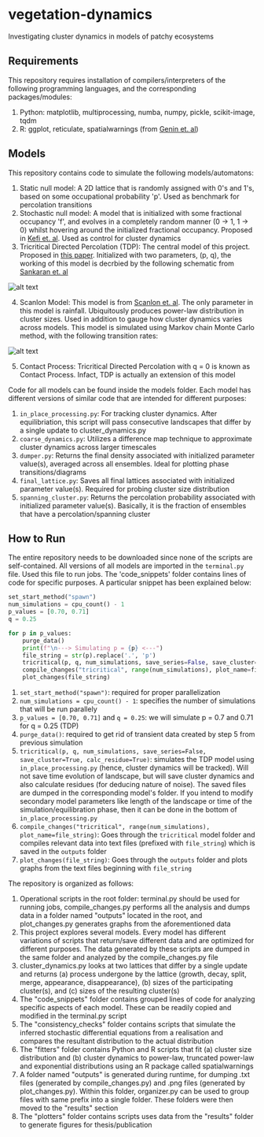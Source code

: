 # vegetation-dynamics
Investigating cluster dynamics in models of patchy ecosystems

## Requirements

This repository requires installation of compilers/interpreters of the following programming languages, and the corresponding packages/modules:

1) Python: matplotlib, multiprocessing, numba, numpy, pickle, scikit-image, tqdm
2) R: ggplot, reticulate, spatialwarnings (from [Genin et. al](https://besjournals.onlinelibrary.wiley.com/doi/10.1111/2041-210X.13058))

## Models

This repository contains code to simulate the following models/automatons:
1) Static null model: A 2D lattice that is randomly assigned with 0's and 1's, based on some occupational probability 'p'. Used as benchmark for percolation transitions
2) Stochastic null model: A model that is initialized with some fractional occupancy 'f', and evolves in a completely random manner (0 -> 1, 1 -> 0) whilst hovering around the initialized fractional occupancy. Proposed in [Kefi et. al](https://onlinelibrary.wiley.com/doi/full/10.1111/j.1461-0248.2010.01553.x). Used as control for cluster dynamics
3) Tricritical Directed Percolation (TDP): The central model of this project. Proposed in [this paper](https://arxiv.org/abs/cond-mat/0608339). Initialized with two parameters, (p, q), the working of this model is decrbied by the following schematic from [Sankaran et. al](https://besjournals.onlinelibrary.wiley.com/doi/full/10.1111/2041-210X.13304)

![alt text](https://i.ibb.co/k95q8tF/tdp-schematic.png)

4) Scanlon Model: This model is from [Scanlon et. al](https://www.nature.com/articles/nature06060). The only parameter in this model is rainfall. Ubiquitously produces power-law distribution in cluster sizes. Used in addition to gauge how cluster dynamics varies across models. This model is simulated using Markov chain Monte Carlo method, with the following transition rates:

![alt text](https://i.ibb.co/vBR8qps/scanlon-equations.png)

5) Contact Process: Tricritical Directed Percolation with q = 0 is known as Contact Process. Infact, TDP is actually an extension of this model

Code for all models can be found inside the models folder. Each model has different versions of similar code that are intended for different purposes:

1) `in_place_processing.py`: For tracking cluster dynamics. After equilibriation, this script will pass consecutive landscapes that differ by a single update to cluster_dynamics.py
2) `coarse_dynamics.py`: Utilizes a difference map technique to approximate cluster dynamics across larger timescales
3) `dumper.py`: Returns the final density associated with initialized parameter value(s), averaged across all ensembles. Ideal for plotting phase transitions/diagrams
4) `final_lattice.py`: Saves all final lattices associated with initialized parameter value(s). Required for probing cluster size distribution
5) `spanning_cluster.py`: Returns the percolation probability associated with initialized parameter value(s). Basically, it is the fraction of ensembles that have a percolation/spanning cluster

## How to Run

The entire repository needs to be downloaded since none of the scripts are self-contained. All versions of all models are imported in the `terminal.py` file. Used this file to run jobs. The 'code_snippets' folder contains lines of code for specific purposes. A particular snippet has been explained below:

```python
set_start_method("spawn")
num_simulations = cpu_count() - 1
p_values = [0.70, 0.71]
q = 0.25

for p in p_values:
    purge_data()
    print(f"\n---> Simulating p = {p} <---")
    file_string = str(p).replace('.', 'p')
    tricritical(p, q, num_simulations, save_series=False, save_cluster=True, calc_residue=True)
    compile_changes("tricritical", range(num_simulations), plot_name=file_string)
    plot_changes(file_string)
```

1) `set_start_method("spawn")`: required for proper parallelization
2) `num_simulations = cpu_count() - 1`: specifies the number of simulations that will be run parallely
3) `p_values = [0.70, 0.71]` and `q = 0.25`: we will simulate p = 0.7 and 0.71 for q = 0.25 (TDP)
4) `purge_data()`: required to get rid of transient data created by step 5 from previous simulation
5) `tricritical(p, q, num_simulations, save_series=False, save_cluster=True, calc_residue=True)`: simulates the TDP model using `in_place_processing.py` (hence, cluster dynamics will be tracked). Will not save time evolution of landscape, but will save cluster dynamics and also calculate residues (for deducing nature of noise). The saved files are dumped in the corresponding model's folder. If you intend to modify secondary model parameters like length of the landscape or time of the simulation/equilibration phase, then it can be done in the bottom of `in_place_processing.py`
6) `compile_changes("tricritical", range(num_simulations), plot_name=file_string)`: Goes through the `tricritical` model folder and compiles relevant data into text files (prefixed with `file_string`) which is saved in the `outputs` folder
7) `plot_changes(file_string)`: Goes through the `outputs` folder and plots graphs from the text files beginning with `file_string`

The repository is organized as follows:

1) Operational scripts in the root folder: terminal.py should be used for running jobs, compile_changes.py performs all the analysis and dumps data in a folder named "outputs" located in the root, and plot_changes.py generates graphs from the aforementioned data
2) This project explores several models.  Every model has different variations of scripts that return/save different data and are optimized for different purposes. The data generated by these scripts are dumped in the same folder and analyzed by the compile_changes.py file
3) cluster_dynamics.py looks at two lattices that differ by a single update and returns (a) process undergone by the lattice (growth, decay, split, merge, appearance, disappearance), (b) sizes of the participating cluster(s), and (c) sizes of the resulting cluster(s)
4) The "code_snippets" folder contains grouped lines of code for analyzing specific aspects of each model. These can be readily copied and modified in the terminal.py script
5) The "consistency_checks" folder contains scripts that simulate the inferred stochastic differential equations from a realisation and compares the resultant distribution to the actual distribution
6) The "fitters" folder contains Python and R scripts that fit (a) cluster size distribution and (b) cluster dynamics to power-law, truncated power-law and exponential distributions using an R package called spatialwarnings
7) A folder named "outputs" is generated during runtime, for dumping .txt files (generated by compile_changes.py) and .png files (generated by plot_changes.py). Within this folder, organizer.py can be used to group files with same prefix into a single folder. These folders were then moved to the "results" section
8) The "plotters" folder contains scripts uses data from the "results" folder to generate figures for thesis/publication
